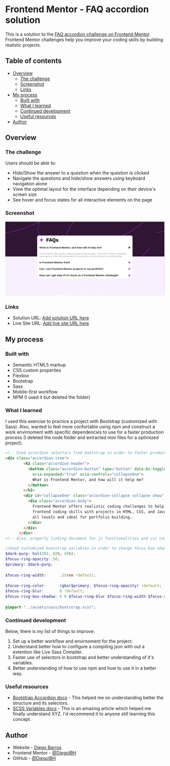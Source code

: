 # Frontend Mentor - FAQ accordion solution

This is a solution to the [FAQ accordion challenge on Frontend Mentor](https://www.frontendmentor.io/challenges/faq-accordion-wyfFdeBwBz). Frontend Mentor challenges help you improve your coding skills by building realistic projects. 

## Table of contents

- [Overview](#overview)
  - [The challenge](#the-challenge)
  - [Screenshot](#screenshot)
  - [Links](#links)
- [My process](#my-process)
  - [Built with](#built-with)
  - [What I learned](#what-i-learned)
  - [Continued development](#continued-development)
  - [Useful resources](#useful-resources)
- [Author](#author)

## Overview

### The challenge

Users should be able to:

- Hide/Show the answer to a question when the question is clicked
- Navigate the questions and hide/show answers using keyboard navigation alone
- View the optimal layout for the interface depending on their device's screen size
- See hover and focus states for all interactive elements on the page

### Screenshot

![Finished FAQ accordion design - coding challenge ](./design/my-screenshot.JPG)

### Links

- Solution URL: [Add solution URL here](https://www.frontendmentor.io/profile/DiegoIBH/solutions)
- Live Site URL: [Add live site URL here](https://diegoibh.github.io/frontendMentor-projects/)

## My process

### Built with

- Semantic HTML5 markup
- CSS custom properties
- Flexbox
- Bootstrap
- Sass
- Mobile-first workflow
- NPM (I used it but deleted the folder)

### What I learned

I used this exercise to practice a project with Bootstrap (customized with Sass). 
Also, wanted to feel more confortable using npm and construct a work envirnoment with specific dependencies to use for a faster production process (I deleted the node folder and extracted mini files for a optimized project).

```html
<!-- Used accordion selectors from bootstrap in order to faster produced a working accordion. Checked documentation ofr toggle interaction and where I can find variables in case there is the need of personlizing somthing -->
<div class="accordion-item">
        <h2 class="accordion-header">
          <button class="accordion-button" type="button" data-bs-toggle="collapse" data-bs-target="#collapseOne"
            aria-expanded="true" aria-controls="collapseOne">
            What is Frontend Mentor, and how will it help me?
          </button>
        </h2>
        <div id="collapseOne" class="accordion-collapse collapse show" data-bs-parent="#accordionExample">
          <div class="accordion-body">
            Frontend Mentor offers realistic coding challenges to help developers improve their
            frontend coding skills with projects in HTML, CSS, and JavaScript. It's suitable for
            all levels and ideal for portfolio building.
          </div>
        </div>
      </div>
<!-- Also, properly linking document for js functionalities and css compiling (from scss). Note: I used a Sass what extension, since I believe it's updates live and can see the changes of the comipled(mini) css file.

```
```scss
//Used customized bootstrap variables in order to change focus box-shadow color and opacity
$dark-purp: hsl(293, 82%, 45%);
$focus-ring-opacity:.50;
$primary: $dark-purp;

$focus-ring-width:      .25rem !default;

$focus-ring-color:      rgba($primary, $focus-ring-opacity) !default;
$focus-ring-blur:       0 !default;
$focus-ring-box-shadow: 0 0 $focus-ring-blur $focus-ring-width $focus-ring-color !default;

@import "../assets/sass/bootstrap.scss";
```

### Continued development

Below, there is my list of things to improve:

1. Set up a better workflow and envirnoment for the project.
2. Understand better how to configure a compiling json with out a extention like Live Sass Compiler.
3. Faster use of selectors in bootstrap and better understanding of it's variables.
4. Better understanding of how to use npm and how to use it in a better way.


### Useful resources

- [Bootstrap Accordion docs](https://getbootstrap.com/docs/5.3/components/accordion) - This helped me on understanding better the structure and its selectors. 
- [SCSS Variables docs](https://sass-lang.com/guide/#variables) - This is an amazing article which helped me finally understand XYZ. I'd recommend it to anyone still learning this concept.


## Author

- Website - [Diego Barros](https://diegoibh-curr.wuaze.com)
- Frontend Mentor - [@DiegoIBH](https://www.frontendmentor.io/profile/DiegoIBH)
- GitHub - [@DiegoIBH](https://github.com/DiegoIBH)

